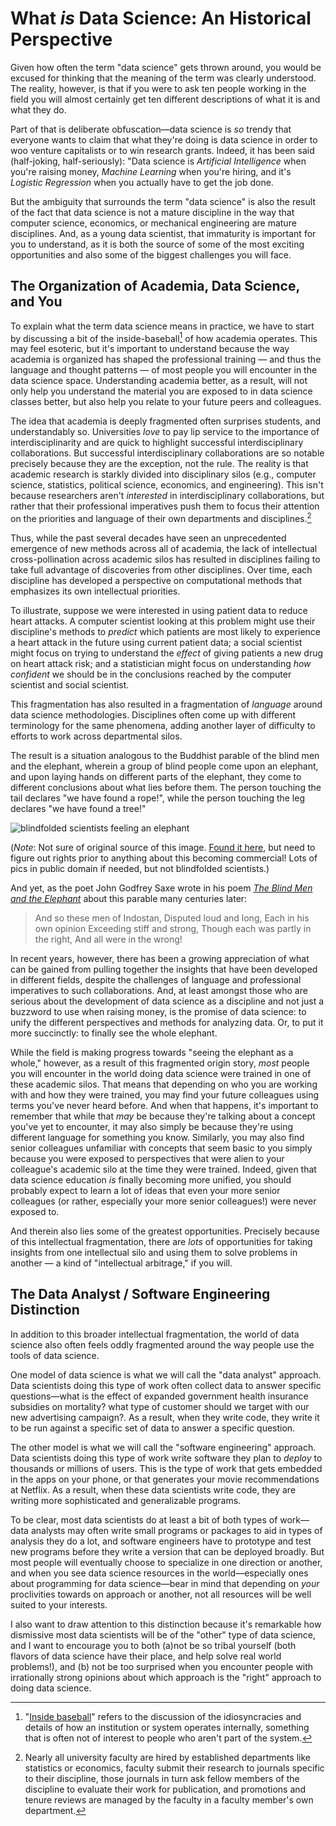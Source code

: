 # What *is* Data Science: An Historical Perspective

Given how often the term "data science" gets thrown around, you would be excused for thinking that the meaning of the term was clearly understood. The reality, however, is that if you were to ask ten people working in the field you will almost certainly get ten different descriptions of what it is and what they do.

Part of that is deliberate obfuscation—data science is *so* trendy that everyone wants to claim that what they're doing is data science in order to woo venture capitalists or to win research grants. Indeed, it has been said (half-joking, half-seriously): "Data science is *Artificial Intelligence* when you're raising money, *Machine Learning* when you're hiring, and it's *Logistic Regression* when you actually have to get the job done.

But the ambiguity that surrounds the term "data science" is also the result of the fact that data science is not a mature discipline in the way that computer science, economics, or mechanical engineering are mature disciplines. And, as a young data scientist, that immaturity is important for you to understand, as it is both the source of some of the most exciting opportunities and also some of the biggest challenges you will face.

## The Organization of Academia, Data Science, and You

To explain what the term data science means in practice, we have to start by discussing a bit of the inside-baseball[^inside_baseball] of how academia operates. This may feel esoteric, but it's important to understand because the way academia is organized has shaped the professional training — and thus the language and thought patterns — of most people you will encounter in the data science space. Understanding academia better, as a result, will not only help you understand the material you are exposed to in data science classes better, but also help you relate to your future peers and colleagues.

[^inside_baseball]: "[Inside baseball](https://en.wikipedia.org/wiki/Inside_baseball_(metaphor))" refers to the discussion of the idiosyncracies and details of how an institution or system operates internally, something that is often not of interest to people who aren't part of the system.

The idea that academia is deeply fragmented often surprises students, and understandably so. Universities *love* to pay lip service to the importance of interdisciplinarity and are quick to highlight successful interdisciplinary collaborations. But successful interdisciplinary collaborations are so notable precisely because they are the exception, not the rule. The reality is that academic research is starkly divided into disciplinary silos (e.g., computer science, statistics, political science, economics, and engineering). This isn't because researchers aren't *interested* in interdisciplinary collaborations, but rather that their professional imperatives push them to focus their attention on the priorities and language of their own departments and disciplines.[^academic_incentives]

[^academic_incentives]: Nearly all university faculty are hired by established departments like statistics or economics, faculty submit their research to journals specific to their discipline, those journals in turn ask fellow members of the discipline to evaluate their work for publication, and promotions and tenure reviews are managed by the faculty in a faculty member's own department.

Thus, while the past several decades have seen an unprecedented emergence of new methods across all of academia, the lack of intellectual cross-pollination across academic silos has resulted in disciplines failing to take full advantage of discoveries from other disciplines. Over time, each discipline has developed a perspective on computational methods that emphasizes its own intellectual priorities.

To illustrate, suppose we were interested in using patient data to reduce heart attacks. A computer scientist looking at this problem might use their discipline's methods to *predict* which patients are most likely to experience a heart attack in the future using current patient data; a social scientist might focus on trying to understand the *effect* of giving patients a new drug on heart attack risk; and a statistician might focus on understanding *how confident* we should be in the conclusions reached by the computer scientist and social scientist.

This fragmentation has also resulted in a fragmentation of *language* around data science methodologies. Disciplines often come up with different terminology for the same phenomena, adding another layer of difficulty to efforts to work across departmental silos.

The result is a situation analogous to the Buddhist parable of the blind men and the elephant, wherein a group of blind people come upon an elephant, and upon laying hands on different parts of the elephant, they come to different conclusions about what lies before them. The person touching the tail declares "we have found a rope!", while the person touching the leg declares "we have found a tree!"

![blindfolded scientists feeling an elephant](images/blindmenelephant.jpg)

(*Note*: Not sure of original source of this image. [Found it here](https://pursuitofresearch.org/2011/01/19/the-blind-men-and-the-elephant/), but need to figure out rights prior to anything about this becoming commercial! Lots of pics in public domain if needed, but not blindfolded scientists.)

And yet, as the poet John Godfrey Saxe wrote in his poem [*The Blind Men and the Elephant*](https://en.wikipedia.org/wiki/Blind_men_and_an_elephant#John_Godfrey_Saxe) about this parable many centuries later:

> And so these men of Indostan,
> Disputed loud and long,
> Each in his own opinion
> Exceeding stiff and strong,
> Though each was partly in the right,
> And all were in the wrong!

In recent years, however, there has been a growing appreciation of what can be gained from pulling together the insights that have been developed in different fields, despite the challenges of language and professional imperatives to such collaborations. And, at least amongst those who are serious about the development of data science as a discipline and not just a buzzword to use when raising money, is the promise of data science: to unify the different perspectives and methods for analyzing data. Or, to put it more succinctly: to finally see the whole elephant.

While the field is making progress towards "seeing the elephant as a whole," however, as a result of this fragmented origin story, *most* people you will encounter in the world doing data science were trained in one of these academic silos. That means that depending on who you are working with and how they were trained, you may find your future colleagues using terms you've never heard before. And when that happens, it's important to remember that while that *may* be because they're talking about a concept you've yet to encounter, it may also simply be because they're using different language for something you know. Similarly, you may also find senior colleagues unfamiliar with concepts that seem basic to you simply because you were exposed to perspectives that were alien to your colleague's academic silo at the time they were trained. Indeed, given that data science education *is* finally becoming more unified, you should probably expect to learn a lot of ideas that even your more senior colleagues (or rather, especially your more senior colleagues!) were never exposed to.

And therein also lies some of the greatest opportunities. Precisely because of this intellectual fragmentation, there are *lots* of opportunities for taking insights from one intellectual silo and using them to solve problems in another — a kind of "intellectual arbitrage," if you will.

## The Data Analyst / Software Engineering Distinction

In addition to this broader intellectual fragmentation, the world of data science also often feels oddly fragmented around the way people use the tools of data science.

One model of data science is what we will call the "data analyst" approach. Data scientists doing this type of work often collect data to answer specific questions—what is the effect of expanded government health insurance subsidies on mortality? what type of customer should we target with our new advertising campaign?. As a result, when they write code, they write it to be run against a specific set of data to answer a specific question.

The other model is what we will call the "software engineering" approach. Data scientists doing this type of work write software they plan to *deploy* to thousands or millions of users. This is the type of work that gets embedded in the apps on your phone, or that generates your movie recommendations at Netflix. As a result, when these data scientists write code, they are writing more sophisticated and generalizable programs.

To be clear, most data scientists do at least a bit of both types of work—data analysts may often write small programs or packages to aid in types of analysis they do a lot, and software engineers have to prototype and test new programs before they write a version that can be deployed broadly. But most people will eventually choose to specialize in one direction or another, and when you see data science resources in the world—especially ones about programming for data science—bear in mind that depending on *your* proclivities towards on approach or another, not all resources will be well suited to your interests.

I also want to draw attention to this distinction because it's remarkable how dismissive most data scientists will be of the "other" type of data science, and I want to encourage you to both (a)not be so tribal yourself (both flavors of data science have their place, and help solve real world problems!), and (b) not be too surprised when you encounter people with irrationally strong opinions about which approach is the "right" approach to doing data science.
